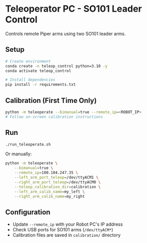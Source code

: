 # Teleoperator PC - SO101 Leader Control

Controls remote Piper arms using two SO101 leader arms.

## Setup

```bash
# Create environment
conda create -n teleop_control python=3.10 -y
conda activate teleop_control

# Install dependencies
pip install -r requirements.txt
```

## Calibration (First Time Only)

```bash
python -m teleoperate --bimanual=true --remote_ip=<ROBOT_IP>
# Follow on-screen calibration instructions
```

## Run

```bash
./run_teleoperate.sh
```

Or manually:
```bash
python -m teleoperate \
    --bimanual=true \
    --remote_ip=100.104.247.35 \
    --left_arm_port_teleop=/dev/ttyACM1 \
    --right_arm_port_teleop=/dev/ttyACM0 \
    --teleop_calibration_dir=calibration \
    --left_arm_calib_name=my_left \
    --right_arm_calib_name=my_right
```

## Configuration
- Update `--remote_ip` with your Robot PC's IP address
- Check USB ports for SO101 arms (`/dev/ttyACM*`)
- Calibration files are saved in `calibration/` directory
